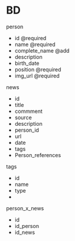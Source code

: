 # BD

person
+ id @required
+ name @required
+ complete_name @add
+ description
+ birth_date
+ position @required
+ img_url @required

news
+ id
+ title
+ commment
+ source
+ description
+ person_id
+ url
+ date
+ tags
+ Person_references

tags
+ id
+ name
+ type
+
person_x_news
+ id
+ id_person
+ id_news

